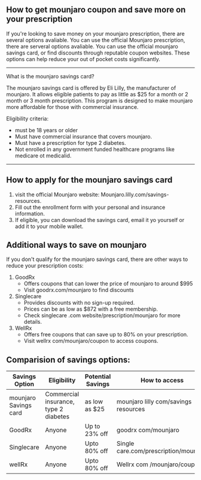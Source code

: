 ## How to get mounjaro coupon and save more on your prescription

If you're looking to save money on your mounjaro prescription, there are several options avaliable. You can use the official Mounjaro prescription, 
there are serveral options avaliable. You can use the official mounjaro savings card, or find discounts through reputable coupon websites.
These options can help reduce your out of pocket costs significantly.

----

What is the mounjaro savings card?

The mounjaro savings card is offered by Eli Lilly, the manufacturer of mounjaro. It allows eligible patients to pay as little as $25 for a 
month or 2 month or 3 month prescription. This program is designed to make mounjaro more affordable for those with commercial insurance.

Eligibility criteria:

* must be 18 years or older
* Must have commercial insurance that covers mounjaro.
* Must have a prescription for type 2 diabetes.
* Not enrolled in any government funded healthcare programs like medicare ot medicalid.

----
## How to apply for the mounjaro savings card

1. visit the official Mounjaro website: Mounjaro.lilly.com/savings-resources.
2. Fill out the enrollment form with your personal and insurance information.
3. If eligible, you can download the savings card, email it yo yourself or add it to your mobile wallet.

## Additional ways to save on mounjaro 

If you don't qualify for the mounjaro savings card, there are other ways to reduce your prescription costs:

1. GoodRx
   * Offers coupons that can lower the price of mounjaro to around $995
   * Visit goodrx.com/mounjaro to find discounts
2. Singlecare
   * Provides discounts with no sign-up required.
   * Prices can be as low as $872 with a free membership.
   * Check singlecare .com website/prescription/mounjaro for more details.
3. WellRx
   * Offers free coupons that can save up to 80% on your prescription.
   * Visit wellrx com/mounjaro/coupon to access coupons.
  

## Comparision of savings options:

| Savings Option | Eligibility | Potential Savings | How to access |
| -------------- | ----------- | ----------------- | ------------- |
| mounjaro Savings card | Commercial insurance, type 2 diabetes | as low as $25 | mounjaro lilly com/savings resources |
| GoodRx         | Anyone | Up to 23% off | goodrx com/mounjaro |
| Singlecare     | Anyone | Upto 80% off | Single care.com/prescription/mounjaro |
| wellRx         | Anyone | Upto 80% off  | Wellrx com /mounjaro/coupon |



<!--

**Here are some ideas to get you started:**

🙋‍♀️ A short introduction - what is your organization all about?
🌈 Contribution guidelines - how can the community get involved?
👩‍💻 Useful resources - where can the community find your docs? Is there anything else the community should know?
🍿 Fun facts - what does your team eat for breakfast?
🧙 Remember, you can do mighty things with the power of [Markdown](https://docs.github.com/github/writing-on-github/getting-started-with-writing-and-formatting-on-github/basic-writing-and-formatting-syntax)
-->
